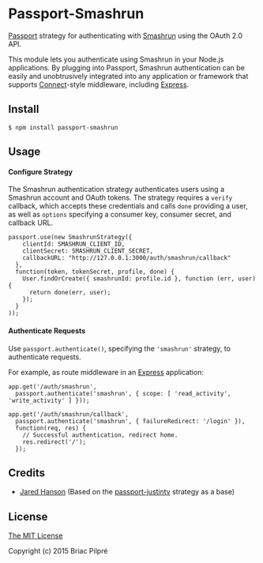# Passport-Smashrun

[Passport](https://github.com/jaredhanson/passport) strategy for authenticating
with [Smashrun](http://www.smashrun.com/) using the OAuth 2.0 API.

This module lets you authenticate using Smashrun in your Node.js applications.
By plugging into Passport, Smashrun authentication can be easily and
unobtrusively integrated into any application or framework that supports
[Connect](http://www.senchalabs.org/connect/)-style middleware, including
[Express](http://expressjs.com/).

## Install

    $ npm install passport-smashrun

## Usage

#### Configure Strategy

The Smashrun authentication strategy authenticates users using a Smashrun
account and OAuth tokens.  The strategy requires a `verify` callback, which
accepts these credentials and calls `done` providing a user, as well as
`options` specifying a consumer key, consumer secret, and callback URL.

    passport.use(new SmashrunStrategy({
        clientId: SMASHRUN_CLIENT_ID,
        clientSecret: SMASHRUN_CLIENT_SECRET,
        callbackURL: "http://127.0.0.1:3000/auth/smashrun/callback"
      },
      function(token, tokenSecret, profile, done) {
        User.findOrCreate({ smashrunId: profile.id }, function (err, user) {
          return done(err, user);
        });
      }
    ));

#### Authenticate Requests

Use `passport.authenticate()`, specifying the `'smashrun'` strategy, to
authenticate requests.

For example, as route middleware in an [Express](http://expressjs.com/)
application:

    app.get('/auth/smashrun',
      passport.authenticate('smashrun', { scope: [ 'read_activity', 'write_activity' ] }));
    
    app.get('/auth/smashrun/callback', 
      passport.authenticate('smashrun', { failureRedirect: '/login' }),
      function(req, res) {
        // Successful authentication, redirect home.
        res.redirect('/');
      });
## Credits

  - [Jared Hanson](http://github.com/jaredhanson) (Based on the [passport-justintv](https://github.com/jaredhanson/passport-justintv) strategy as a base)

## License

[The MIT License](http://opensource.org/licenses/MIT)

Copyright (c) 2015 Briac Pilpré

